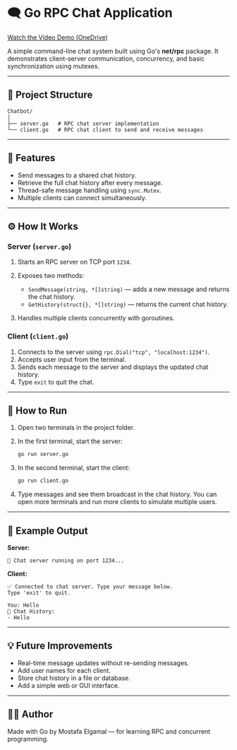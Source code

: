# 🗨️ Go RPC Chat Application
[Watch the Video Demo (OneDrive)](https://fengtantaedu-my.sharepoint.com/:v:/g/personal/ug_31093282_f-eng_tanta_edu_eg/EaKS0LXj3NFKr1jFB975et4B61xwThKKVFGB9ouvob2Zeg?nav=eyJyZWZlcnJhbEluZm8iOnsicmVmZXJyYWxBcHAiOiJPbmVEcml2ZUZvckJ1c2luZXNzIiwicmVmZXJyYWxBcHBQbGF0Zm9ybSI6IldlYiIsInJlZmVycmFsTW9kZSI6InZpZXciLCJyZWZlcnJhbFZpZXciOiJNeUZpbGVzTGlua0NvcHkifX0&e=q7KePZ)

A simple command-line chat system built using Go's **net/rpc** package.
It demonstrates client-server communication, concurrency, and basic synchronization using mutexes.

---

## 📁 Project Structure

```
Chatbot/
│
├── server.go   # RPC chat server implementation
└── client.go   # RPC chat client to send and receive messages
```

---

## 🚀 Features

* Send messages to a shared chat history.
* Retrieve the full chat history after every message.
* Thread-safe message handling using `sync.Mutex`.
* Multiple clients can connect simultaneously.

---

## ⚙️ How It Works

### Server (`server.go`)

1. Starts an RPC server on TCP port `1234`.
2. Exposes two methods:

   * `SendMessage(string, *[]string)` — adds a new message and returns the chat history.
   * `GetHistory(struct{}, *[]string)` — returns the current chat history.
3. Handles multiple clients concurrently with goroutines.

### Client (`client.go`)

1. Connects to the server using `rpc.Dial("tcp", "localhost:1234")`.
2. Accepts user input from the terminal.
3. Sends each message to the server and displays the updated chat history.
4. Type `exit` to quit the chat.

---

## 🧩 How to Run

1. Open two terminals in the project folder.

2. In the first terminal, start the server:

   ```bash
   go run server.go
   ```

3. In the second terminal, start the client:

   ```bash
   go run client.go
   ```

4. Type messages and see them broadcast in the chat history.
   You can open more terminals and run more clients to simulate multiple users.

---

## 🧠 Example Output

**Server:**

```
🚀 Chat server running on port 1234...
```

**Client:**

```
✅ Connected to chat server. Type your message below.
Type 'exit' to quit.

You: Hello
💬 Chat History:
- Hello
```

---

## 💡 Future Improvements

* Real-time message updates without re-sending messages.
* Add user names for each client.
* Store chat history in a file or database.
* Add a simple web or GUI interface.

---

## 🧑‍💻 Author

Made with Go by Mostafa Elgamal — for learning RPC and concurrent programming.
